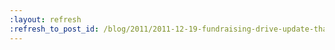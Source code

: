 ```yaml
---
:layout: refresh
:refresh_to_post_id: /blog/2011/2011-12-19-fundraising-drive-update-thank-you-everyone
---
```

